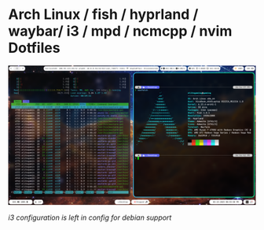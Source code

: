 # Arch Linux / fish / hyprland / waybar/ i3 / mpd / ncmcpp / nvim Dotfiles
![](./demo.png)

*i3 configuration is left in config for debian support*
